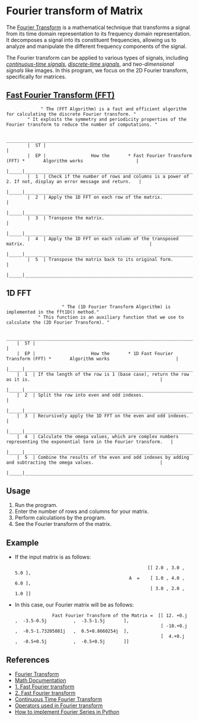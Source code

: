 # Fourier transform of Matrix

   The [Fourier Transform](https://en.wikipedia.org/wiki/Fourier_transform) is a mathematical technique that transforms a signal from its time domain representation to its frequency domain representation.
   It decomposes a signal into its constituent frequencies, allowing us to analyze and manipulate the different frequency components of the signal.

   The Fourier transform can be applied to various types of signals, including [*continuous-time signals*](https://en.wikipedia.org/wiki/Discrete_time_and_continuous_time), [*discrete-time signals*](https://en.wikipedia.org/wiki/Discrete_time_and_continuous_time), and *two-dimensional signals* like images. In this program, we focus on the 2D Fourier transform, specifically for matrices.


## [Fast Fourier Transform (FFT)](https://en.wikipedia.org/wiki/Fast_Fourier_transform)

                 " The (FFT Algorithm) is a fast and efficient algorithm for calculating the discrete Fourier transform. "
            " It exploits the symmetry and periodicity properties of the Fourier transform to reduce the number of computations. "

            _______________________________________________________________________________________________________________
            |  ST |                                                                                                         |
            |  EP |                 How the       * Fast Fourier Transform (FFT) *       Algorithm works                    |
            |_____|_________________________________________________________________________________________________________|
            |  1  | Check if the number of rows and columns is a power of 2. If not, display an error message and return.   |
            |_____|_________________________________________________________________________________________________________|
            |  2  | Apply the 1D FFT on each row of the matrix.                                                             |
            |_____|_________________________________________________________________________________________________________|
            |  3  | Transpose the matrix.                                                                                   |
            |_____|_________________________________________________________________________________________________________|
            |  4  | Apply the 1D FFT on each column of the transposed matrix.                                               |
            |_____|_________________________________________________________________________________________________________|
            |  5  | Transpose the matrix back to its original form.                                                         |
            |_____|_________________________________________________________________________________________________________|

## 1D FFT

                         " The (1D Fourier Transform Algorithm) is implemented in the fft1D() method."
                " This function is an auxiliary function that we use to calculate the (2D Fourier Transform). "

         ___________________________________________________________________________________________________________________________
        |  ST |                                                                                                                     |
        |  EP |                     How the       * 1D Fast Fourier Transform (FFT) *       Algorithm works                         |
        |_____|_____________________________________________________________________________________________________________________|
        |  1  | If the length of the row is 1 (base case), return the row as it is.                                                 |
        |_____|_____________________________________________________________________________________________________________________|
        |  2  | Split the row into even and odd indexes.                                                                            |
        |_____|_____________________________________________________________________________________________________________________|
        |  3  | Recursively apply the 1D FFT on the even and odd indexes.                                                           |
        |_____|_____________________________________________________________________________________________________________________|
        |  4  | Calculate the omega values, which are complex numbers representing the exponential term in the Fourier transform.   |
        |_____|_____________________________________________________________________________________________________________________|
        |  5  | Combine the results of the even and odd indexes by adding and subtracting the omega values.                         |
        |_____|_____________________________________________________________________________________________________________________|


## Usage

   1. Run the program.
   2. Enter the number of rows and columns for your matrix.
   3. Perform calculations by the program.
   4. See the Fourier transform of the matrix.

## Example

   * If the input matrix is as follows:

                                                           [[ 2.0 , 3.0 , 5.0 ],
                                                    A  =    [ 1.0 , 4.0 , 6.0 ],
                                                            [ 3.0 , 2.0 , 1.0 ]]

   * In this case, our Fourier matrix will be as follows:
   
                       Fast Fourier Transform of the Matrix =  [[ 12. +0.j  ,  -3.5-0.5j          ,  -3.5-1.5j       ],
                                                                [ -10.+0.j  ,  -0.5-1.73205081j   ,  0.5+0.8660254j  ],
                                                                [  4.+0.j   ,  -0.5+0.5j          ,  -0.5+0.5j       ]]  

## References

   * [Fourier Transform](https://byjus.com/maths/fourier-transform/#:~:text=Fourier%20Transform%20is%20a%20mathematical,%2C%20RADAR%2C%20and%20so%20on)
   * [Math Documentation](https://docs.python.org/3/library/math.html)
   * [1. Fast Fourier transform](https://ww2.mathworks.cn/help/matlab/ref/fft.html?requestedDomain=cn)
   * [2. Fast Fourier transform](https://rosettacode.org/wiki/Fast_Fourier_transform#Python)
   * [Continuous Time Fourier Transform](https://staff.fnwi.uva.nl/r.vandenboomgaard/SignalProcessing/FrequencyDomain/CTNP.html)
   * [Operators used in Fourier transform](https://en.wikipedia.org/wiki/Root_of_unity)
   * [How to implement Fourier Series in Python](https://www.educative.io/answers/how-to-implement-fourier-series-in-python)